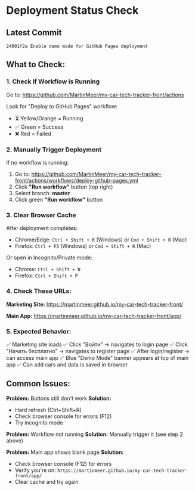 # Deployment Status Check

## Latest Commit
```
24001f2a Enable demo mode for GitHub Pages deployment
```

## What to Check:

### 1. Check if Workflow is Running
Go to: https://github.com/MartinMeer/my-car-tech-tracker-front/actions

Look for "Deploy to GitHub Pages" workflow:
- ⏳ Yellow/Orange = Running
- ✅ Green = Success
- ❌ Red = Failed

### 2. Manually Trigger Deployment

If no workflow is running:
1. Go to: https://github.com/MartinMeer/my-car-tech-tracker-front/actions/workflows/deploy-github-pages.yml
2. Click **"Run workflow"** button (top right)
3. Select branch: **master**
4. Click green **"Run workflow"** button

### 3. Clear Browser Cache

After deployment completes:
- Chrome/Edge: `Ctrl + Shift + R` (Windows) or `Cmd + Shift + R` (Mac)
- Firefox: `Ctrl + F5` (Windows) or `Cmd + Shift + R` (Mac)

Or open in Incognito/Private mode:
- Chrome: `Ctrl + Shift + N`
- Firefox: `Ctrl + Shift + P`

### 4. Check These URLs:

**Marketing Site:**
https://martinmeer.github.io/my-car-tech-tracker-front/

**Main App:**
https://martinmeer.github.io/my-car-tech-tracker-front/app/

### 5. Expected Behavior:

✅ Marketing site loads
✅ Click "Войти" → navigates to login page
✅ Click "Начать бесплатно" → navigates to register page
✅ After login/register → can access main app
✅ Blue "Demo Mode" banner appears at top of main app
✅ Can add cars and data is saved in browser

## Common Issues:

**Problem:** Buttons still don't work
**Solution:** 
- Hard refresh (Ctrl+Shift+R)
- Check browser console for errors (F12)
- Try incognito mode

**Problem:** Workflow not running
**Solution:** Manually trigger it (see step 2 above)

**Problem:** Main app shows blank page
**Solution:**
- Check browser console (F12) for errors
- Verify you're on: `https://martinmeer.github.io/my-car-tech-tracker-front/app/`
- Clear cache and try again

